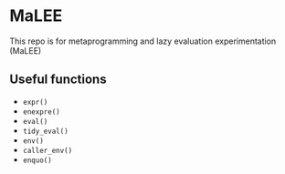# MaLEE
 This repo is for metaprogramming and lazy evaluation experimentation (MaLEE)

## Useful functions

- `expr()`
- `enexpre()`
- `eval()`
- `tidy_eval()`
- `env()`
- `caller_env()`
- `enquo()`
